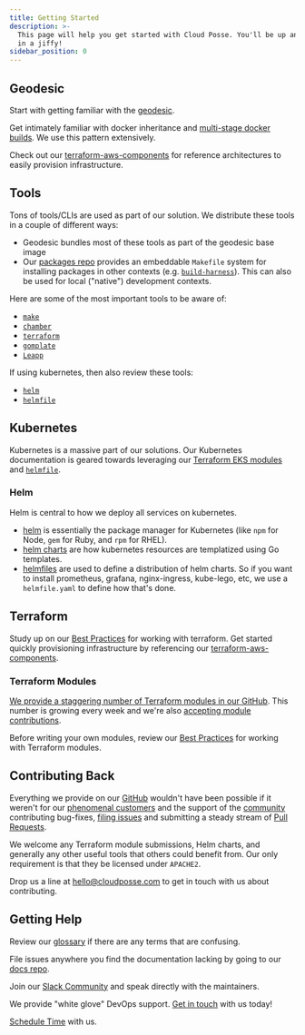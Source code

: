 ```yaml
---
title: Getting Started
description: >-
  This page will help you get started with Cloud Posse. You'll be up and running
  in a jiffy!
sidebar_position: 0
---
```


## Geodesic

Start with getting familiar with the [geodesic](/reference/tools.mdx#geodesic).

Get intimately familiar with docker inheritance and [multi-stage docker builds](/reference/best-practices/docker-best-practices.md#multi-stage-builds). We use this pattern extensively.

Check out our [terraform-aws-components](https://github.com/cloudposse/terraform-aws-components) for reference architectures to easily provision infrastructure.

## Tools

Tons of tools/CLIs are used as part of our solution. We distribute these tools in a couple of different ways:

* Geodesic bundles most of these tools as part of the geodesic base image
* Our [packages repo](/reference/tools.mdx#packages) provides an embeddable `Makefile` system for installing packages in other contexts (e.g. [`build-harness`](/reference/tools.mdx#build-harness)). This can also be used for local ("native") development contexts.

Here are some of the most important tools to be aware of:

- [`make`](/reference/tools.mdx#make)
- [`chamber`](/reference/tools.mdx#chamber)
- [`terraform`](/reference/tools.mdx#terraform)
- [`gomplate`](/reference/tools.mdx#gomplate)
- [`Leapp`](/reference/tools.mdx#leapp)

If using kubernetes, then also review these tools:

- [`helm`](/reference/tools.mdx#helm)
- [`helmfile`](/reference/tools.mdx#helmfile)

## Kubernetes

Kubernetes is a massive part of our solutions. Our Kubernetes documentation is geared towards leveraging our [Terraform EKS modules](https://github.com/cloudposse?q=terraform-aws-eks) and [`helmfile`](reference/tools.mdx#helmfile).

### Helm

Helm is central to how we deploy all services on kubernetes.

* [helm](/reference/tools.mdx#helm) is essentially the package manager for Kubernetes (like `npm` for Node, `gem` for Ruby, and `rpm` for RHEL).
* [helm charts](https://helm.sh/docs/topics/charts/) are how kubernetes resources are templatized using Go templates.
* [helmfiles](/reference/tools.mdx#helmfile) are used to define a distribution of helm charts. So if you want to install prometheus, grafana, nginx-ingress, kube-lego, etc, we use a `helmfile.yaml` to define how that's done.

## Terraform

Study up on our [Best Practices](/reference/best-practices/terraform-best-practices.md) for working with terraform. Get started quickly provisioning infrastructure by referencing our [terraform-aws-components](https://github.com/cloudposse/terraform-aws-components).

### Terraform Modules

[We provide a staggering number of Terraform modules in our GitHub](https://github.com/cloudposse?q=&type=&language=hcl). This number is growing every week and we're also [accepting module contributions](/our-github.md#contributing).

Before writing your own modules, review our [Best Practices](/reference/best-practices/terraform-best-practices.md) for working with Terraform modules.

## Contributing Back

Everything we provide on our [GitHub](https://github.com/cloudposse/) wouldn't have been possible if it weren't for our [phenomenal customers](https://cloudposse.com/) and the support of the [community](https://cloudposse.com/slack/) contributing bug-fixes, [filing issues](https://github.com/search?q=org%3Acloudposse+type%3Aissue) and submitting a steady stream of [Pull Requests](https://github.com/search?q=org%3Acloudposse+type%3Apr).

We welcome any Terraform module submissions, Helm charts, and generally any other useful tools that others could benefit from. Our only requirement is that they be licensed under `APACHE2`.

Drop us a line at [hello@cloudposse.com](mailto:hello@cloudposse.com) to get in touch with us about contributing.

## Getting Help

Review our [glossary](/category/glossary/) if there are any terms that are confusing.

File issues anywhere you find the documentation lacking by going to our [docs repo](https://github.com/cloudposse/docs).

Join our [Slack Community](https://cloudposse.com/slack/) and speak directly with the maintainers.

We provide "white glove" DevOps support. [Get in touch](/contact-us.md) with us today!

[Schedule Time](https://calendly.com/cloudposse/) with us.
